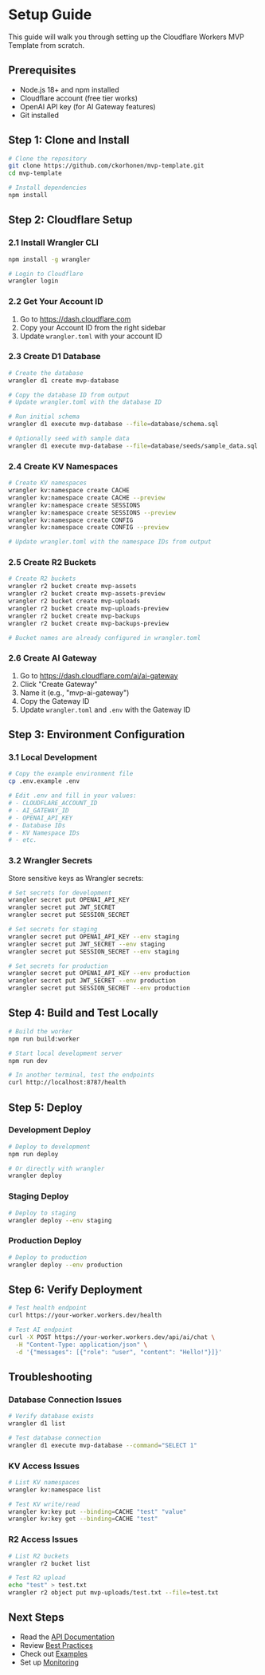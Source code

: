 # Setup Guide

This guide will walk you through setting up the Cloudflare Workers MVP Template from scratch.

## Prerequisites

- Node.js 18+ and npm installed
- Cloudflare account (free tier works)
- OpenAI API key (for AI Gateway features)
- Git installed

## Step 1: Clone and Install

```bash
# Clone the repository
git clone https://github.com/ckorhonen/mvp-template.git
cd mvp-template

# Install dependencies
npm install
```

## Step 2: Cloudflare Setup

### 2.1 Install Wrangler CLI

```bash
npm install -g wrangler

# Login to Cloudflare
wrangler login
```

### 2.2 Get Your Account ID

1. Go to https://dash.cloudflare.com
2. Copy your Account ID from the right sidebar
3. Update `wrangler.toml` with your account ID

### 2.3 Create D1 Database

```bash
# Create the database
wrangler d1 create mvp-database

# Copy the database ID from output
# Update wrangler.toml with the database ID

# Run initial schema
wrangler d1 execute mvp-database --file=database/schema.sql

# Optionally seed with sample data
wrangler d1 execute mvp-database --file=database/seeds/sample_data.sql
```

### 2.4 Create KV Namespaces

```bash
# Create KV namespaces
wrangler kv:namespace create CACHE
wrangler kv:namespace create CACHE --preview
wrangler kv:namespace create SESSIONS
wrangler kv:namespace create SESSIONS --preview
wrangler kv:namespace create CONFIG
wrangler kv:namespace create CONFIG --preview

# Update wrangler.toml with the namespace IDs from output
```

### 2.5 Create R2 Buckets

```bash
# Create R2 buckets
wrangler r2 bucket create mvp-assets
wrangler r2 bucket create mvp-assets-preview
wrangler r2 bucket create mvp-uploads
wrangler r2 bucket create mvp-uploads-preview
wrangler r2 bucket create mvp-backups
wrangler r2 bucket create mvp-backups-preview

# Bucket names are already configured in wrangler.toml
```

### 2.6 Create AI Gateway

1. Go to https://dash.cloudflare.com/ai/ai-gateway
2. Click "Create Gateway"
3. Name it (e.g., "mvp-ai-gateway")
4. Copy the Gateway ID
5. Update `wrangler.toml` and `.env` with the Gateway ID

## Step 3: Environment Configuration

### 3.1 Local Development

```bash
# Copy the example environment file
cp .env.example .env

# Edit .env and fill in your values:
# - CLOUDFLARE_ACCOUNT_ID
# - AI_GATEWAY_ID
# - OPENAI_API_KEY
# - Database IDs
# - KV Namespace IDs
# - etc.
```

### 3.2 Wrangler Secrets

Store sensitive keys as Wrangler secrets:

```bash
# Set secrets for development
wrangler secret put OPENAI_API_KEY
wrangler secret put JWT_SECRET
wrangler secret put SESSION_SECRET

# Set secrets for staging
wrangler secret put OPENAI_API_KEY --env staging
wrangler secret put JWT_SECRET --env staging
wrangler secret put SESSION_SECRET --env staging

# Set secrets for production
wrangler secret put OPENAI_API_KEY --env production
wrangler secret put JWT_SECRET --env production
wrangler secret put SESSION_SECRET --env production
```

## Step 4: Build and Test Locally

```bash
# Build the worker
npm run build:worker

# Start local development server
npm run dev

# In another terminal, test the endpoints
curl http://localhost:8787/health
```

## Step 5: Deploy

### Development Deploy

```bash
# Deploy to development
npm run deploy

# Or directly with wrangler
wrangler deploy
```

### Staging Deploy

```bash
# Deploy to staging
wrangler deploy --env staging
```

### Production Deploy

```bash
# Deploy to production
wrangler deploy --env production
```

## Step 6: Verify Deployment

```bash
# Test health endpoint
curl https://your-worker.workers.dev/health

# Test AI endpoint
curl -X POST https://your-worker.workers.dev/api/ai/chat \
  -H "Content-Type: application/json" \
  -d '{"messages": [{"role": "user", "content": "Hello!"}]}'
```

## Troubleshooting

### Database Connection Issues

```bash
# Verify database exists
wrangler d1 list

# Test database connection
wrangler d1 execute mvp-database --command="SELECT 1"
```

### KV Access Issues

```bash
# List KV namespaces
wrangler kv:namespace list

# Test KV write/read
wrangler kv:key put --binding=CACHE "test" "value"
wrangler kv:key get --binding=CACHE "test"
```

### R2 Access Issues

```bash
# List R2 buckets
wrangler r2 bucket list

# Test R2 upload
echo "test" > test.txt
wrangler r2 object put mvp-uploads/test.txt --file=test.txt
```

## Next Steps

- Read the [API Documentation](./API.md)
- Review [Best Practices](./BEST_PRACTICES.md)
- Check out [Examples](./EXAMPLES.md)
- Set up [Monitoring](./MONITORING.md)
